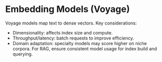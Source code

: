 # Embedding Models (Voyage)

Voyage models map text to dense vectors. Key considerations:
- Dimensionality: affects index size and compute.
- Throughput/latency: batch requests to improve efficiency.
- Domain adaptation: specialty models may score higher on niche corpora.
For RAG, ensure consistent model usage for index build and querying.
